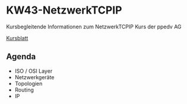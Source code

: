 # KW43-NetzwerkTCPIP
Kursbegleitende Informationen zum NetzwerkTCPIP Kurs der ppedv AG

[Kursblatt](https://ppedv.de/Schulung/Kurse/Netzwerktechnik-IPv6-DNS-WINS-DHCP-IPSec-VPN-Routing-TCP-Seminar-Training.aspx)

## Agenda
- ISO / OSI Layer
- Netzwerkgeräte
- Topologien
- Routing 
- IP


